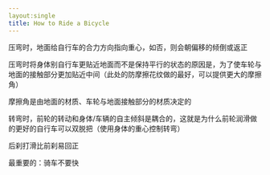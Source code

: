 ```yaml
---
layout:single
title: How to Ride a Bicycle
---
```


压弯时，地面给自行车的合力方向指向重心，如否，则会朝偏移的倾倒或返正

压弯时将身体别自行车更贴近地面而不是保持平行的状态的原因是，为了使车轮与地面的接触部分更加贴近中间（此处的防摩擦花纹做的最好，可以提供更大的摩擦角）

摩擦角是由地面的材质、车轮与地面接触部分的材质决定的

转弯时，前轮的转动和身体/车辆的自主倾斜是耦合的，这就是为什么前轮润滑做的更好的自行车可以双脱把（使用身体的重心控制转弯）

后刹打滑比前刹易回正

最重要的：骑车不要快